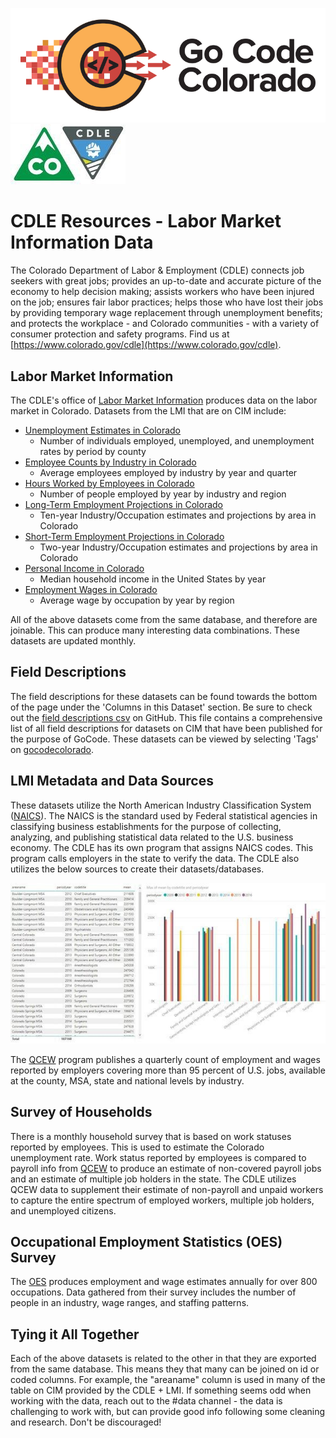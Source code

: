 ![gcc_logo_2020](https://github.com/GoCodeColorado/GoCodeColorado-kbase-public/blob/master/Images/GC20_Logo_Condensed_transp%20-%20Copy.png)
![cdle_logo](https://github.com/GoCodeColorado/GoCodeColorado-kbase-public/blob/master/Data/images/cdle_logo.jpg)
# CDLE Resources - Labor Market Information Data

The Colorado Department of Labor &amp; Employment (CDLE) connects job seekers with great jobs; provides an up-to-date and accurate picture of the economy to help decision making; assists workers who have been injured on the job; ensures fair labor practices; helps those who have lost their jobs by providing temporary wage replacement through unemployment benefits; and protects the workplace - and Colorado communities - with a variety of consumer protection and safety programs. Find us at [https://www.colorado.gov/cdle](https://www.colorado.gov/cdle).



## Labor Market Information

The CDLE&#39;s office of [Labor Market Information](https://www.colmigateway.com/vosnet/lmi/default.aspx?pu=1&amp;amp;plang=E) produces data on the labor market in Colorado. Datasets from the LMI that are on CIM include:

- [Unemployment Estimates in Colorado](https://data.colorado.gov/Labor-Employment/Unemployment-Estimates-in-Colorado/4e3w-qire)
  - Number of individuals employed, unemployed, and unemployment rates by period by county
- [Employee Counts by Industry in Colorado](https://data.colorado.gov/Labor-Employment/Employee-Counts-by-Industry-in-Colorado/cjkq-q9ih)
  - Average employees employed by industry by year and quarter
- [Hours Worked by Employees in Colorado](https://data.colorado.gov/Labor-Employment/Hours-Worked-by-Employees-in-Colorado/pt2g-89wc)
  - Number of people employed by year by industry and region
- [Long-Term Employment Projections in Colorado](https://data.colorado.gov/Labor-Employment/Long-Term-Employment-Projections-in-Colorado/gyeb-jc69)
  - Ten-year Industry/Occupation estimates and projections by area in Colorado
- [Short-Term Employment Projections in Colorado](https://data.colorado.gov/Labor-Employment/Short-Term-Employment-Projections-in-Colorado/u2t6-bfhr)
  - Two-year Industry/Occupation estimates and projections by area in Colorado
- [Personal Income in Colorado](https://data.colorado.gov/Labor-Employment/Personal-Income-in-Colorado/2cpa-vbur)
  - Median household income in the United States by year
- [Employment Wages in Colorado](https://data.colorado.gov/Labor-Employment/Employment-Wages-in-Colorado/busm-qa5b)
  - Average wage by occupation by year by region

All of the above datasets come from the same database, and therefore are joinable. This can produce many interesting data combinations. These datasets are updated monthly.

## Field Descriptions

The field descriptions for these datasets can be found towards the bottom of the page under the 'Columns in this Dataset' section. Be sure to check out the [field descriptions csv](./Field_Descriptions/CIM_FieldDescriptions.csv) on GitHub. This file contains a comprehensive list of all field descriptions for datasets on CIM that have been published for the purpose of GoCode. These datasets can be viewed by selecting 'Tags' on [gocodecolorado](https://data.colorado.gov/browse?tags=gocodecolorado).



## LMI Metadata and Data Sources

These datasets utilize the North American Industry Classification System ([NAICS](https://www.census.gov/eos/www/naics/)). The NAICS is the standard used by Federal statistical agencies in classifying business establishments for the purpose of collecting, analyzing, and publishing statistical data related to the U.S. business economy. The CDLE has its own program that assigns NAICS codes. This program calls employers in the state to verify the data. The CDLE also utilizes the below sources to create their datasets/databases.

![cdle_powerBI](https://github.com/GoCodeColorado/GoCodeColorado-kbase-public/blob/master/Data/images/cdle_powerBI.jpg)

The [QCEW](https://www.bls.gov/cew/) program publishes a quarterly count of employment and wages reported by employers covering more than 95 percent of U.S. jobs, available at the county, MSA, state and national levels by industry.

## Survey of Households

There is a monthly household survey that is based on work statuses reported by employees. This is used to estimate the Colorado unemployment rate. Work status reported by employees is compared to payroll info from [QCEW](https://www.bls.gov/cew/) to produce an estimate of non-covered payroll jobs and an estimate of multiple job holders in the state. The CDLE utilizes QCEW data to supplement their estimate of non-payroll and unpaid workers to capture the entire spectrum of employed workers, multiple job holders, and unemployed citizens.

## Occupational Employment Statistics (OES) Survey

The [OES](https://www.bls.gov/oes/) produces employment and wage estimates annually for over 800 occupations. Data gathered from their survey includes the number of people in an industry, wage ranges, and staffing patterns.

## Tying it All Together

Each of the above datasets is related to the other in that they are exported from the same database. This means they that many can be joined on id or coded columns. For example, the &quot;areaname&quot; column is used in many of the table on CIM provided by the CDLE + LMI. If something seems odd when working with the data, reach out to the #data channel - the data is challenging to work with, but can provide good info following some cleaning and research. Don&#39;t be discouraged!
